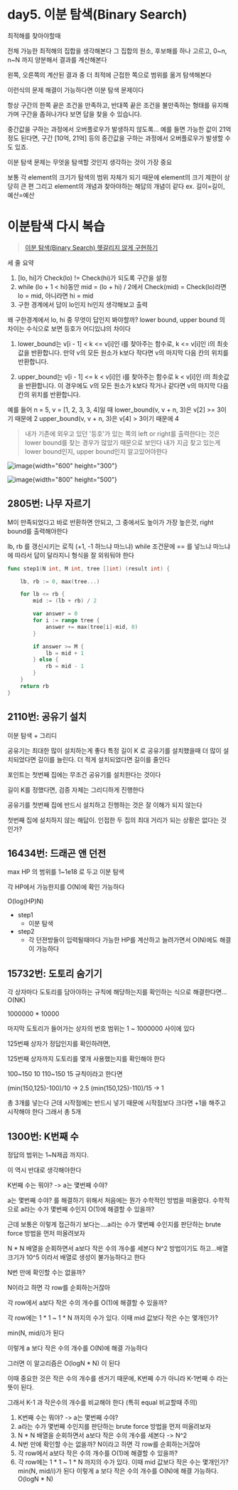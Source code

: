 # day5. 이분 탐색(Binary Search)


최적해를 찾아야할때

전체 가능한 최적해의 집합을 생각해본다
그 집합의 원소, 후보해를 하나 고르고, 0~n, n~N 까지 양분해서 결과를 계산해본다

왼쪽, 오른쪽의 계산된 결과 중 더 최적에 근접한 쪽으로 범위를 옮겨 탐색해본다

이런식의 문제 해결이 가능하다면 이분 탐색 문제이다


항상 구간의 한쪽 끝은 조건을 만족하고, 반대쪽 끝은 조건을 불만족하는 형태를 유지해가며 구간을 좁혀나가다 보면 답을 찾을 수 있습니다.


중간값을 구하는 과정에서 오버플로우가 발생하지 않도록... 예를 들면 가능한 값이 21억 정도 된다면, 구간 [10억, 21억] 등의 중간값을 구하는 과정에서 오버플로우가 발생할 수도 있죠.



이분 탐색 문제는 무엇을 탐색할 것인지 생각하는 것이 가장 중요

보통 각 element의 크기가 탐색의 범위 자체가 되기 때문에 element의 크기 제한이 상당히 큰 편
그리고 element의 개념과 찾아야하는 해답의 개념이 같다
ex. 길이=길이, 예산=예산




# 이분탐색 다시 복습
> [이분 탐색(Binary Search) 헷갈리지 않게 구현하기](https://www.acmicpc.net/blog/view/109)

세 줄 요약
1. [lo, hi]가 Check(lo) != Check(hi)가 되도록 구간을 설정
2. while (lo + 1 < hi)동안 mid = (lo + hi) / 2에서 Check(mid) = Check(lo)라면 lo = mid, 아니라면 hi = mid
3. 구한 경계에서 답이 lo인지 hi인지 생각해보고 출력

왜 구한경계에서 lo, hi 중 무엇이 답인지 봐야할까?
lower bound, upper bound 의 차이는 수식으로 보면 등호가 어디있냐의 차이다


1. lower_bound는 v[i - 1] < k <= v[i]인 i를 찾아주는 함수로, k <= v[i]인 i의 최솟값을 반환합니다.
만약 v의 모든 원소가 k보다 작다면 v의 마지막 다음 칸의 위치를 반환합니다.

2. upper_bound는 v[i - 1] <= k < v[i]인 i를 찾아주는 함수로 k < v[i]인 i의 최솟값을 반환합니다.
이 경우에도 v의 모든 원소가 k보다 작거나 같다면 v의 마지막 다음 칸의 위치를 반환합니다.

예를 들어 n = 5, v = [1, 2, 3, 3, 4]일 때
lower_bound(v, v + n, 3)은 v[2] >= 3이기 때문에 2
upper_bound(v, v + n, 3)은 v[4] > 3이기 때문에 4


> 내가 기존에 외우고 있던 '등호'가 있는 쪽의 left or right를 출력한다는 것은 lower bound를 찾는 경우가 많았기 때문으로 보인다
> 내가 지금 찾고 있는게 lower bound인지, upper bound인지 알고있어야한다

![image](../assets/day5_image1.png){width="600" height="300"}

![image](../assets/day5_image2.png){width="800" height="500"}



## 2805번: 나무 자르기

M이 만족되었다고 바로 반환하면 안되고, 그 중에서도 높이가 가장 높은것, right bound를 출력해야한다

lb, rb 를 갱신시키는 로직 (+1, -1 하느냐 마느냐)
while 조건문에 == 를 넣느냐 마느냐에 따라서 답이 달라지니 형식을 잘 외워둬야 한다

```go
func step1(N int, M int, tree []int) (result int) {

	lb, rb := 0, max(tree...)

	for lb <= rb {
		mid := (lb + rb) / 2

		var answer = 0
		for i := range tree {
			answer += max(tree[i]-mid, 0)
		}

		if answer >= M {
			lb = mid + 1
		} else {
			rb = mid - 1
		}
	}
	return rb
}
```


## 2110번: 공유기 설치

이분 탐색 + 그리디

공유기는 최대한 많이 설치하는게 좋다
특정 길이 K 로 공유기를 설치했을때 더 많이 설치되었다면 길이를 늘린다. 더 적게 설치되었다면 길이를 줄인다

포인트는 첫번째 집에는 무조건 공유기를 설치한다는 것이다

길이 K를 정했다면, 검증 자체는 그리디하게 진행한다


공유기를 첫번째 집에 반드시 설치하고 진행하는 것은 잘 이해가 되지 않는다

첫번째 집에 설치하지 않는 해답이. 인접한 두 집의 최대 거리가 되는 상황은 없다는 것인가?



## 16434번: 드래곤 앤 던전

max HP 의 범위를 1~1e18 로 두고 이분 탐색

각 HP에서 가능한지를 O(N)에 확인 가능하다

O(log(HP)N)

* step1
	- 이분 탐색
* step2
	- 각 던젼방들이 입력될때마다 가능한 HP를 계산하고 늘려가면서 O(N)에도 해결이 가능하다


## 15732번: 도토리 숨기기

각 상자마다 도토리를 담아야하는 규칙에 해당하는지를 확인하는 식으로 해결한다면...
O(NK)

1000000 * 10000

마지막 도토리가 들어가는 상자의 번호 범위는 1 ~ 1000000 사이에 있다

125번째 상자가 정답인지를 확인하려면,

125번째 상자까지 도토리를 몇개 사용했는지를 확인해야 한다

100~150 10
110~150 15
규칙이라고 한다면

(min(150,125)-100)/10 -> 2.5
(min(150,125)-110)/15 -> 1

총 3개를 넣는다
근데 시작점에는 반드시 넣기 때문에 시작점보다 크다면 +1을 해주고 시작해야 한다
그래서 총 5개



## 1300번: K번째 수

정답의 범위는 1~N제곱 까지다.

이 역시 반대로 생각해야한다

K번째 수는 뭐야? -> a는 몇번째 수야?

a는 몇번째 수야? 를 해결하기 위해서 처음에는 뭔가 수학적인 방법을 떠올렸다.
수학적으로 a라는 수가 몇번째 수인지 O(1)에 해결할 수 있을까?

근데 보통은 이렇게 접근하기 보다는....a라는 수가 몇번째 수인지를 판단하는 brute force 방법을 먼저 떠올려보자

N * N 배열을 순회하면서 a보다 작은 수의 개수를 세본다
N^2 방법이기도 하고...배열 크기가 10^5 이라서 배열로 생성이 불가능하다고 한다

N번 만에 확인할 수는 없을까?

N이라고 하면 각 row를 순회하는거잖아

각 row에서 a보다 작은 수의 개수를 O(1)에 해결할 수 있을까?

각 row에는 1 * 1 ~ 1 * N 까지의 수가 있다. 이때 mid 값보다 작은 수는 몇개인가?

min(N, mid/i)가 된다

이렇게 a 보다 작은 수의 개수를 O(N)에 해결 가능하다

그러면 이 알고리즘은 O(logN * N) 이 된다


이때 중요한 것은 작은 수의 개수를 센거기 때문에, K번째 수가 아니라 K-1번째 수 라는 뜻이 된다.

그래서 K-1 과 작은수의 개수를 비교해야 한다 (특히 equal 비교할때 주의)


1. K번째 수는 뭐야? -> a는 몇번째 수야?
2. a라는 수가 몇번째 수인지를 판단하는 brute force 방법을 먼저 떠올려보자
3. N * N 배열을 순회하면서 a보다 작은 수의 개수를 세본다 -> N^2
4. N번 만에 확인할 수는 없을까? N이라고 하면 각 row를 순회하는거잖아
5. 각 row에서 a보다 작은 수의 개수를 O(1)에 해결할 수 있을까?
6. 각 row에는 1 * 1 ~ 1 * N 까지의 수가 있다. 이때 mid 값보다 작은 수는 몇개인가? min(N, mid/i)가 된다 이렇게 a 보다 작은 수의 개수를 O(N)에 해결 가능하다. O(logN * N)
























